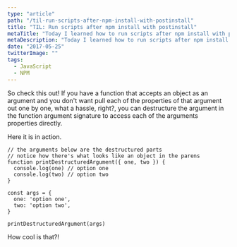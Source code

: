 ```yaml
---
type: "article"
path: "/til-run-scripts-after-npm-install-with-postinstall"
title: "TIL: Run scripts after npm install with postinstall"
metaTitle: "Today I learned how to run scripts after npm install with postinstall"
metaDescription: "Today I learned how to run scripts after npm install with the package.json's scripts.postinstall property."
date: "2017-05-25"
twitterImage: ""
tags:
  - JavaScript
  - NPM
---
```


So check this out! If you have a function that accepts an object as an argument and you don't want pull each of the properties of that argument out one by one, what a hassle, right?, you can destructure the argument in the function argument signature to access each of the arguments properties directly.

Here it is in action.

```
// the arguments below are the destructured parts
// notice how there's what looks like an object in the parens
function printDestructuredArgument({ one, two }) {
  console.log(one) // option one
  console.log(two) // option two
}

const args = {
  one: 'option one',
  two: 'option two',
}

printDestructuredArgument(args)
```

How cool is that?!
